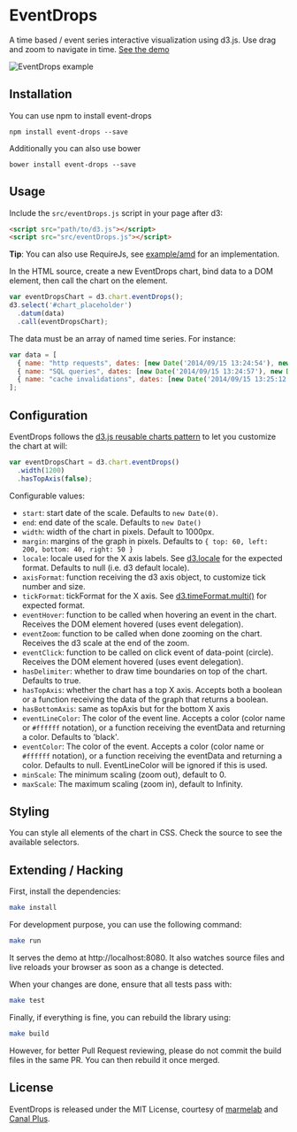 EventDrops
==========

A time based / event series interactive visualization using d3.js. Use drag and zoom to navigate in time. [See the demo](http://marmelab.com/EventDrops/)

![EventDrops example](http://static.marmelab.com/EventDrops.gif)

## Installation

You can use npm to install event-drops

```
npm install event-drops --save
```

Additionally you can also use bower
```
bower install event-drops --save
```

## Usage

Include the `src/eventDrops.js` script in your page after d3:

```html
<script src="path/to/d3.js"></script>
<script src="src/eventDrops.js"></script>
```

**Tip**: You can also use RequireJs, see [example/amd](https://github.com/marmelab/EventDrops/tree/master/example/amd) for an implementation.

In the HTML source, create a new EventDrops chart, bind data to a DOM element, then call the chart on the element.

```js
var eventDropsChart = d3.chart.eventDrops();
d3.select('#chart_placeholder')
  .datum(data)
  .call(eventDropsChart);
```

The data must be an array of named time series. For instance:

```js
var data = [
  { name: "http requests", dates: [new Date('2014/09/15 13:24:54'), new Date('2014/09/15 13:25:03'), new Date('2014/09/15 13:25:05'), ...] },
  { name: "SQL queries", dates: [new Date('2014/09/15 13:24:57'), new Date('2014/09/15 13:25:04'), new Date('2014/09/15 13:25:04'), ...] },
  { name: "cache invalidations", dates: [new Date('2014/09/15 13:25:12'), ...] }
];
```

## Configuration

EventDrops follows the [d3.js reusable charts pattern](http://bost.ocks.org/mike/chart/) to let you customize the chart at will:

```js
var eventDropsChart = d3.chart.eventDrops()
  .width(1200)
  .hasTopAxis(false);
```

Configurable values:

  - `start`: start date of the scale. Defaults to `new Date(0)`.
  - `end`: end date of the scale. Defaults to `new Date()`
  - `width`: width of the chart in pixels. Default to 1000px.
  - `margin`: margins of the graph in pixels. Defaults to `{ top: 60, left: 200, bottom: 40, right: 50 }`
  - `locale`: locale used for the X axis labels. See [d3.locale](https://github.com/mbostock/d3/wiki/Localization#locale) for the expected format. Defaults to null (i.e. d3 default locale).
  - `axisFormat`: function receiving the d3 axis object, to customize tick number and size.
  - `tickFormat`: tickFormat for the X axis. See [d3.timeFormat.multi()](https://github.com/mbostock/d3/wiki/Time-Formatting#format_multi) for expected format.
  - `eventHover`: function to be called when hovering an event in the chart. Receives the DOM element hovered (uses event delegation).
  - `eventZoom`: function to be called when done zooming on the chart. Receives the d3 scale at the end of the zoom.
  - `eventClick`: function to be called on click event of data-point (circle). Receives the DOM element hovered (uses event delegation).
  - `hasDelimiter`: whether to draw time boundaries on top of the chart. Defaults to true.
  - `hasTopAxis`: whether the chart has a top X axis. Accepts both a boolean or a function receiving the data of the graph that returns a boolean.
  - `hasBottomAxis`: same as topAxis but for the bottom X axis
  - `eventLineColor`: The color of the event line. Accepts a color (color name or `#ffffff` notation), or a function receiving the eventData and returning a color. Defaults to 'black'.
  - `eventColor`: The color of the event. Accepts a color (color name or `#ffffff` notation), or a function receiving the eventData and returning a color. Defaults to null. EventLineColor will be ignored if this is used.
  - `minScale`: The minimum scaling (zoom out), default to 0.
  - `maxScale`: The maximum scaling (zoom in), default to Infinity.

## Styling

You can style all elements of the chart in CSS. Check the source to see the available selectors.

## Extending / Hacking

First, install the dependencies:

```sh
make install
```

For development purpose, you can use the following command:

``` sh
make run
```

It serves the demo at http://localhost:8080. It also watches source files and live
reloads your browser as soon as a change is detected.

When your changes are done, ensure that all tests pass with:

``` sh
make test
```

Finally, if everything is fine, you can rebuild the library using:

``` sh
make build
```

However, for better Pull Request reviewing, please do not commit the build files
in the same PR. You can then rebuild it once merged.

## License

EventDrops is released under the MIT License, courtesy of [marmelab](http://marmelab.com) and [Canal Plus](https://github.com/canalplus).
